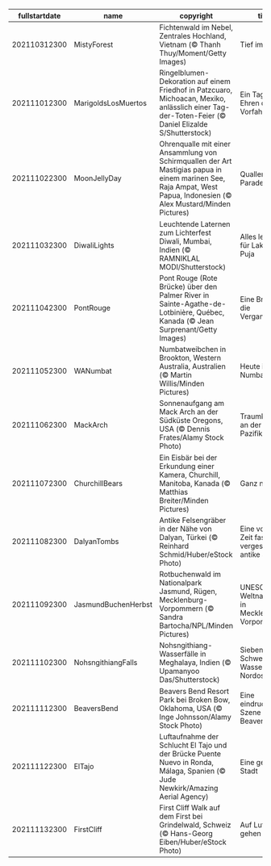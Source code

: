 |fullstartdate|name|copyright|title|image|
|--|--|--|--|--|
202110312300|MistyForest|Fichtenwald im Nebel, Zentrales Hochland, Vietnam (© Thanh Thuy/Moment/Getty Images)|Tief im Wald|![](/de-DE/2021/11/202110312300MistyForest.jpg)|
202111012300|MarigoldsLosMuertos|Ringelblumen-Dekoration auf einem Friedhof in Patzcuaro, Michoacan, Mexiko, anlässlich einer Tag-der-Toten-Feier (© Daniel Elizalde S/Shutterstock)|Ein Tag zu Ehren der Vorfahren|![](/de-DE/2021/11/202111012300MarigoldsLosMuertos.jpg)|
202111022300|MoonJellyDay|Ohrenqualle mit einer Ansammlung von Schirmquallen der Art Mastigias papua in einem marinen See, Raja Ampat, West Papua, Indonesien (© Alex Mustard/Minden Pictures)|Quallen-Parade|![](/de-DE/2021/11/202111022300MoonJellyDay.jpg)|
202111032300|DiwaliLights|Leuchtende Laternen zum Lichterfest Diwali, Mumbai, Indien (© RAMNIKLAL MODI/Shutterstock)|Alles leuchtet für Lakshmi Puja|![](/de-DE/2021/11/202111032300DiwaliLights.jpg)|
202111042300|PontRouge|Pont Rouge (Rote Brücke) über den Palmer River in Sainte-Agathe-de-Lotbinière, Québec, Kanada (© Jean Surprenant/Getty Images)|Eine Brücke in die Vergangenheit|![](/de-DE/2021/11/202111042300PontRouge.jpg)|
202111052300|WANumbat|Numbatweibchen in Brookton, Western Australia, Australien (© Martin Willis/Minden Pictures)|Heute ist Numbat-Tag!|![](/de-DE/2021/11/202111052300WANumbat.jpg)|
202111062300|MackArch|Sonnenaufgang am Mack Arch an der Südküste Oregons, USA (© Dennis Frates/Alamy Stock Photo)|Traumkulisse an der US-Pazifikküste|![](/de-DE/2021/11/202111062300MackArch.jpg)|
202111072300|ChurchillBears|Ein Eisbär bei der Erkundung einer Kamera, Churchill, Manitoba, Kanada (© Matthias Breiter/Minden Pictures)|Ganz nah dran|![](/de-DE/2021/11/202111072300ChurchillBears.jpg)|
202111082300|DalyanTombs|Antike Felsengräber in der Nähe von Dalyan, Türkei (© Reinhard Schmid/Huber/eStock Photo)|Eine von der Zeit fast vergessene antike Stadt|![](/de-DE/2021/11/202111082300DalyanTombs.jpg)|
202111092300|JasmundBuchenHerbst|Rotbuchenwald im Nationalpark Jasmund, Rügen, Mecklenburg-Vorpommern (© Sandra Bartocha/NPL/Minden Pictures)|UNESCO-Weltnaturerbe in Mecklenburg-Vorpommern|![](/de-DE/2021/11/202111092300JasmundBuchenHerbst.jpg)|
202111102300|NohsngithiangFalls|Nohsngithiang-Wasserfälle in Meghalaya, Indien (© Upamanyoo Das/Shutterstock)|Sieben-Schwestern-Wasserfälle in Nordostindien|![](/de-DE/2021/11/202111102300NohsngithiangFalls.jpg)|
202111112300|BeaversBend|Beavers Bend Resort Park bei Broken Bow, Oklahoma, USA (© Inge Johnsson/Alamy Stock Photo)|Eine eindrucksvolle Szene aus Beavers Bend|![](/de-DE/2021/11/202111112300BeaversBend.jpg)|
202111122300|ElTajo|Luftaufnahme der Schlucht El Tajo und der Brücke Puente Nuevo in Ronda, Málaga, Spanien (© Jude Newkirk/Amazing Aerial Agency)|Eine geteilte Stadt|![](/de-DE/2021/11/202111122300ElTajo.jpg)|
202111132300|FirstCliff|First Cliff Walk auf dem First bei Grindelwald, Schweiz (© Hans-Georg Eiben/Huber/eStock Photo)|Auf Luft gehen|![](/de-DE/2021/11/202111132300FirstCliff.jpg)|
